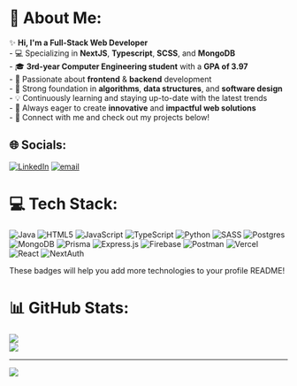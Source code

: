 # 💫 About Me:
✨ **Hi, I'm a Full-Stack Web Developer**  <br>- 💻 Specializing in **NextJS**, **Typescript**, **SCSS**, and **MongoDB**  <br>- 🎓 **3rd-year Computer Engineering student** with a **GPA of 3.97**  <br>- 🚀 Passionate about **frontend** & **backend** development  <br>- 🔧 Strong foundation in **algorithms**, **data structures**, and **software design**  <br>- 💡 Continuously learning and staying up-to-date with the latest trends  <br>- 🌟 Always eager to create **innovative** and **impactful web solutions**  <br>- 🔗 Connect with me and check out my projects below!  <br>


## 🌐 Socials:
[![LinkedIn](https://img.shields.io/badge/LinkedIn-%230077B5.svg?logo=linkedin&logoColor=white)](https://linkedin.com/in/ahmedjk34) [![email](https://img.shields.io/badge/Email-D14836?logo=gmail&logoColor=white)](mailto:ahmedtaher212005@gmail.com) 

# 💻 Tech Stack:
![Java](https://img.shields.io/badge/java-%23ED8B00.svg?style=for-the-badge&logo=openjdk&logoColor=white) ![HTML5](https://img.shields.io/badge/html5-%23E34F26.svg?style=for-the-badge&logo=html5&logoColor=white) ![JavaScript](https://img.shields.io/badge/javascript-%23323330.svg?style=for-the-badge&logo=javascript&logoColor=%23F7DF1E) ![TypeScript](https://img.shields.io/badge/typescript-%23007ACC.svg?style=for-the-badge&logo=typescript&logoColor=white) ![Python](https://img.shields.io/badge/python-3670A0?style=for-the-badge&logo=python&logoColor=ffdd54) ![SASS](https://img.shields.io/badge/SASS-hotpink.svg?style=for-the-badge&logo=SASS&logoColor=white) ![Postgres](https://img.shields.io/badge/postgres-%23316192.svg?style=for-the-badge&logo=postgresql&logoColor=white) ![MongoDB](https://img.shields.io/badge/MongoDB-%234ea94b.svg?style=for-the-badge&logo=mongodb&logoColor=white) ![Prisma](https://img.shields.io/badge/Prisma-3982CE?style=for-the-badge&logo=Prisma&logoColor=white) ![Express.js](https://img.shields.io/badge/express.js-%23404d59.svg?style=for-the-badge&logo=express&logoColor=%2361DAFB) ![Firebase](https://img.shields.io/badge/firebase-%23039BE5.svg?style=for-the-badge&logo=firebase) ![Postman](https://img.shields.io/badge/Postman-FF6C37?style=for-the-badge&logo=postman&logoColor=white) ![Vercel](https://img.shields.io/badge/vercel-%23000000.svg?style=for-the-badge&logo=vercel&logoColor=white) ![React](https://img.shields.io/badge/react-%2361DAFB.svg?style=for-the-badge&logo=react&logoColor=white) ![NextAuth](https://img.shields.io/badge/NextAuth.js-%23000000.svg?style=for-the-badge&logo=next.js&logoColor=blue)

These badges will help you add more technologies to your profile README!
# 📊 GitHub Stats:
![](https://nirzak-streak-stats.vercel.app/?user=ahmedjk34&theme=dark&hide_border=false)<br/>
![](https://github-readme-stats.vercel.app/api/top-langs/?username=ahmedjk34&theme=dark&hide_border=false&include_all_commits=true&count_private=true&layout=compact)

---
[![](https://visitcount.itsvg.in/api?id=ahmedjk34&icon=0&color=0)](https://visitcount.itsvg.in)

